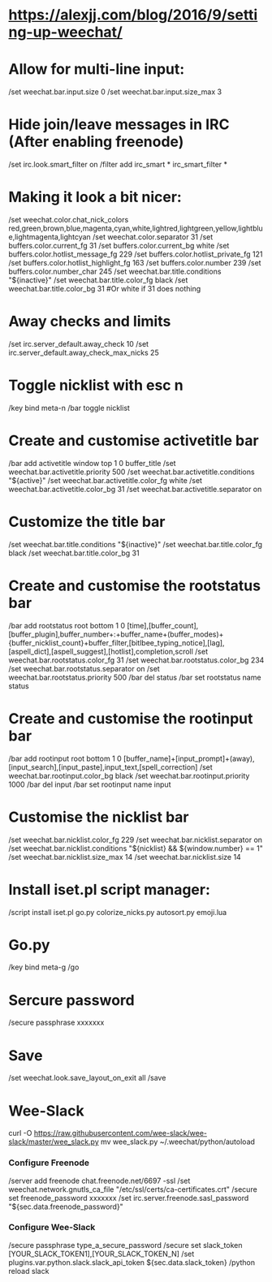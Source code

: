 # https://alexjj.com/blog/2016/9/setting-up-weechat/

# Allow for multi-line input:
/set weechat.bar.input.size 0
/set weechat.bar.input.size_max 3

# Hide join/leave messages in IRC (After enabling freenode)
/set irc.look.smart_filter on
/filter add irc_smart * irc_smart_filter *

# Making it look a bit nicer:
/set weechat.color.chat_nick_colors red,green,brown,blue,magenta,cyan,white,lightred,lightgreen,yellow,lightblue,lightmagenta,lightcyan
/set weechat.color.separator 31
/set buffers.color.current_fg 31
/set buffers.color.current_bg white
/set buffers.color.hotlist_message_fg 229
/set buffers.color.hotlist_private_fg 121
/set buffers.color.hotlist_highlight_fg 163
/set buffers.color.number 239
/set buffers.color.number_char 245
/set weechat.bar.title.conditions "${inactive}"
/set weechat.bar.title.color_fg black
/set weechat.bar.title.color_bg 31         #Or white if 31 does nothing

# Away checks and limits
/set irc.server_default.away_check 10
/set irc.server_default.away_check_max_nicks 25

# Toggle nicklist with esc n
/key bind meta-n /bar toggle nicklist

# Create and customise activetitle bar
/bar add activetitle window top 1 0 buffer_title
/set weechat.bar.activetitle.priority 500
/set weechat.bar.activetitle.conditions "${active}"
/set weechat.bar.activetitle.color_fg white
/set weechat.bar.activetitle.color_bg 31
/set weechat.bar.activetitle.separator on

# Customize the title bar
/set weechat.bar.title.conditions "${inactive}"
/set weechat.bar.title.color_fg black
/set weechat.bar.title.color_bg 31

# Create and customise the rootstatus bar
/bar add rootstatus root bottom 1 0 [time],[buffer_count],[buffer_plugin],buffer_number+:+buffer_name+(buffer_modes)+{buffer_nicklist_count}+buffer_filter,[bitlbee_typing_notice],[lag],[aspell_dict],[aspell_suggest],[hotlist],completion,scroll
/set weechat.bar.rootstatus.color_fg 31
/set weechat.bar.rootstatus.color_bg 234
/set weechat.bar.rootstatus.separator on
/set weechat.bar.rootstatus.priority 500
/bar del status
/bar set rootstatus name status

# Create and customise the rootinput bar
/bar add rootinput root bottom 1 0 [buffer_name]+[input_prompt]+(away),[input_search],[input_paste],input_text,[spell_correction]
/set weechat.bar.rootinput.color_bg black
/set weechat.bar.rootinput.priority 1000
/bar del input
/bar set rootinput name input

# Customise the nicklist bar
/set weechat.bar.nicklist.color_fg 229
/set weechat.bar.nicklist.separator on
/set weechat.bar.nicklist.conditions "${nicklist} && ${window.number} == 1"
/set weechat.bar.nicklist.size_max 14
/set weechat.bar.nicklist.size 14

# Install iset.pl script manager:
/script install iset.pl go.py colorize_nicks.py autosort.py emoji.lua

# Go.py
/key bind meta-g /go

# Sercure password
/secure passphrase xxxxxxx

# Save
/set weechat.look.save_layout_on_exit all
/save

# Wee-Slack
curl -O https://raw.githubusercontent.com/wee-slack/wee-slack/master/wee_slack.py
mv wee_slack.py ~/.weechat/python/autoload

### Configure Freenode
/server add freenode chat.freenode.net/6697 -ssl
/set weechat.network.gnutls_ca_file "/etc/ssl/certs/ca-certificates.crt"
/secure set freenode_password xxxxxxx
/set irc.server.freenode.sasl_password "${sec.data.freenode_password}"

### Configure Wee-Slack
/secure passphrase type_a_secure_password
/secure set slack_token [YOUR_SLACK_TOKEN1],[YOUR_SLACK_TOKEN_N]
/set plugins.var.python.slack.slack_api_token ${sec.data.slack_token}
/python reload slack

